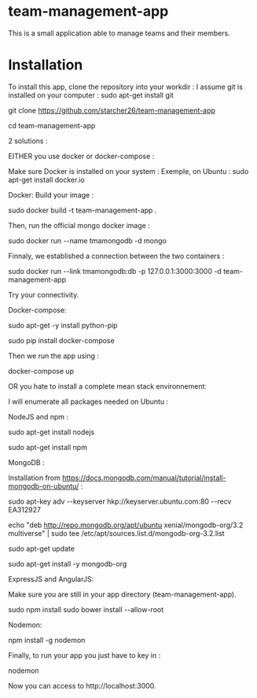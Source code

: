 # team-management-app

This is a small application able to manage teams and their members.

# Installation

To install this app, clone the repository into your workdir :
I assume git is installed on your computer :
sudo apt-get install git

git clone https://github.com/starcher26/team-management-app

cd team-management-app

2 solutions :

EITHER you use docker or docker-compose :

Make sure Docker is installed on your system :
Exemple, on Ubuntu :
sudo apt-get install docker.io

Docker:
Build your image :

sudo docker build -t team-management-app .

Then, run the official mongo docker image :

sudo docker run --name tmamongodb -d mongo

Finnaly, we established a connection between the two containers :

sudo docker run --link tmamongodb:db -p 127.0.0.1:3000:3000 -d team-management-app

Try your connectivity.

Docker-compose:

sudo apt-get -y install python-pip

sudo pip install docker-compose

Then we run the app using :

docker-compose up


OR you hate to install a complete mean stack environnement:

I will enumerate all packages needed on Ubuntu :

NodeJS and npm :

sudo apt-get install nodejs

sudo apt-get install npm

MongoDB :

Installation from https://docs.mongodb.com/manual/tutorial/install-mongodb-on-ubuntu/ :

sudo apt-key adv --keyserver hkp://keyserver.ubuntu.com:80 --recv EA312927

echo "deb http://repo.mongodb.org/apt/ubuntu xenial/mongodb-org/3.2 multiverse" | sudo tee /etc/apt/sources.list.d/mongodb-org-3.2.list

sudo apt-get update

sudo apt-get install -y mongodb-org



ExpressJS and AngularJS:

Make sure you are still in your app directory (team-management-app).

sudo npm install
sudo bower install --allow-root


Nodemon:

npm install -g nodemon

Finally, to run your app you just have to key in :

nodemon

Now you can access to http://localhost:3000.


